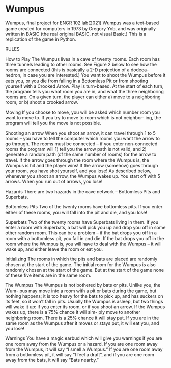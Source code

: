 # Wumpus
Wumpus, final project for ENGR 102 lab(2021)
Wumpus was a text-based game created for computers in 1973 by
Gregory Yob, and was originally written in BASIC (the real original
BASIC, not visual Basic.) This is a replication of the game in Python.


RULES

How to Play
The Wumpus lives in a cave of twenty rooms. Each room has three
tunnels leading to other rooms. See Figure 2 below to see how the
rooms are connected (this is basically a 2-D projection of a dodeca-
hedron, in case you are interested.) You want to shoot the Wumpus
before it eats you, or you die from falling in a Bottomless Pit or from
shooting yourself with a Crooked Arrow.
Play is turn-based. At the start of each turn, the program tells you
what room you are in, and what the three neighboring rooms are.
On a given turn, the player can either a) move to a neighboring
room, or b) shoot a crooked arrow.

Moving
If you choose to move, you will be asked which number room you
want to move to. If you try to move to room which is not neighbor-
ing, the program will tell you the move is not possible.


Shooting an arrow
When you shoot an arrow, it can travel through 1 to 5 rooms – you
have to tell the computer which rooms you want the arrow to go
through. The rooms must be connected – if you enter non-connected
rooms the program will 1) tell you the arrow path is not valid, and 2)
generate a random path (of the same number of rooms) for the arrow
to travel. If the arrow goes through the room where the Wumpus is,
the Wumpus is hit and the player wins! If the arrow (somehow) goes
through your room, you have shot yourself, and you lose!
As described below, whenever you shoot an arrow, the Wumpus
wakes up.
You start off with 5 arrows. When you run out of arrows, you lose!

Hazards
There are two hazards in the cave network – Bottomless Pits and
Superbats.

Bottomless Pits
Two of the twenty rooms have bottomless pits. If you enter either of
these rooms, you will fall into the pit and die, and you lose!

Superbats
Two of the twenty rooms have Superbats living in them. If you enter
a room with Superbats, a bat will pick you up and drop you off in
some other random room. This can be a problem – if the bat drops
you off in a room with a bottomless pit, you fall in and die. If the bat
drops you off in the room where the Wumpus is, you will have to
deal with the Wumpus – it will wake up, and either leave the room
or eat you.


Initializing
The rooms in which the pits and bats are placed are randomly chosen
at the start of the game. The initial room for the Wumpus is also
randomly chosen at the start of the game. But at the start of the game
none of these five items are in the same room.

The Wumpus
The Wumpus is not bothered by bats or pits. Unlike you, the Wum-
pus may move into a room with a pit or bats during the game, but
nothing happens; it is too heavy for the bats to pick up, and has suckers 
on its feet, so it won’t fall in pits. Usually the Wumpus is asleep,
but two things will wake it up: if you enter its room, or if you shoot
an arrow. If the Wumpus wakes up, there is a 75% chance it will sim-
ply move to another neighboring room. There is a 25% chance it will
stay put. If you are in the same room as the Wumpus after it moves
or stays put, it will eat you, and you lose!

Warnings
You have a magic earbud which will give you warnings if you are
one room away from the Wumpus or a hazard. If you are one room
away from the Wumpus, it will say “I smell a Wumpus.” If you are
one room away from a bottomless pit, it will say “I feel a draft”, and
if you are one room away from the bats, it will say “Bats nearby.”













